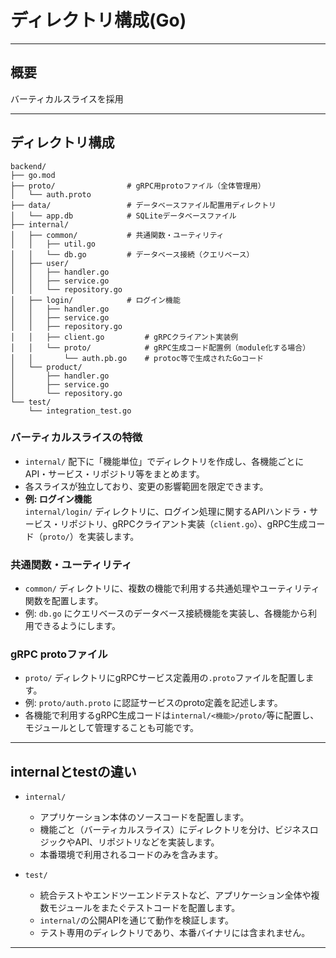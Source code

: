 # ディレクトリ構成(Go)

---

## 概要

バーティカルスライスを採用

---

## ディレクトリ構成

```
backend/
├── go.mod
├── proto/                # gRPC用protoファイル（全体管理用）
│   └── auth.proto
├── data/                 # データベースファイル配置用ディレクトリ
│   └── app.db            # SQLiteデータベースファイル
├── internal/
│   ├── common/           # 共通関数・ユーティリティ
│   │   ├── util.go
│   │   └── db.go         # データベース接続（クエリベース）
│   ├── user/
│   │   ├── handler.go
│   │   ├── service.go
│   │   └── repository.go
│   ├── login/            # ログイン機能
│   │   ├── handler.go
│   │   ├── service.go
│   │   ├── repository.go
│   │   ├── client.go         # gRPCクライアント実装例
│   │   └── proto/            # gRPC生成コード配置例（module化する場合）
│   │       └── auth.pb.go    # protoc等で生成されたGoコード
│   └── product/
│       ├── handler.go
│       ├── service.go
│       └── repository.go
└── test/
    └── integration_test.go
```

### バーティカルスライスの特徴

- `internal/` 配下に「機能単位」でディレクトリを作成し、各機能ごとにAPI・サービス・リポジトリ等をまとめます。
- 各スライスが独立しており、変更の影響範囲を限定できます。
- **例: ログイン機能**  
  `internal/login/` ディレクトリに、ログイン処理に関するAPIハンドラ・サービス・リポジトリ、gRPCクライアント実装（`client.go`）、gRPC生成コード（`proto/`）を実装します。

### 共通関数・ユーティリティ

- `common/` ディレクトリに、複数の機能で利用する共通処理やユーティリティ関数を配置します。
- 例: `db.go` にクエリベースのデータベース接続機能を実装し、各機能から利用できるようにします。

### gRPC protoファイル

- `proto/` ディレクトリにgRPCサービス定義用の`.proto`ファイルを配置します。
- 例: `proto/auth.proto` に認証サービスのproto定義を記述します。
- 各機能で利用するgRPC生成コードは`internal/<機能>/proto/`等に配置し、モジュールとして管理することも可能です。

---

## internalとtestの違い

- `internal/`  
  - アプリケーション本体のソースコードを配置します。
  - 機能ごと（バーティカルスライス）にディレクトリを分け、ビジネスロジックやAPI、リポジトリなどを実装します。
  - 本番環境で利用されるコードのみを含みます。

- `test/`  
  - 統合テストやエンドツーエンドテストなど、アプリケーション全体や複数モジュールをまたぐテストコードを配置します。
  - `internal/`の公開APIを通じて動作を検証します。
  - テスト専用のディレクトリであり、本番バイナリには含まれません。

---